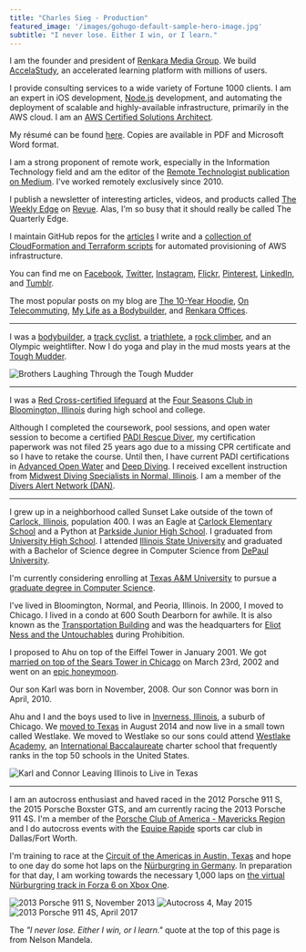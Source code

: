 ```yaml
---
title: "Charles Sieg - Production"
featured_image: '/images/gohugo-default-sample-hero-image.jpg'
subtitle: "I never lose. Either I win, or I learn."
---
```


I am the founder and president of [Renkara Media Group](https://www.renkara.com). We build [AccelaStudy](https://www.accelastudy.com), an accelerated learning platform with millions of users.

I provide consulting services to a wide variety of Fortune 1000 clients. I am an expert in iOS development, [Node.js](https://nodejs.org/en/) development, and automating the deployment of scalable and highly-available infrastructure, primarily in the AWS cloud. I am an [AWS Certified Solutions Architect](https://aws.amazon.com/certification/certified-solutions-architect-associate/).

My résumé can be found [here][5]. Copies are available in PDF and Microsoft Word format.

I am a strong proponent of remote work, especially in the Information Technology field and am the editor of the [Remote Technologist publication on Medium][6]. I've worked remotely exclusively since 2010.

I publish a newsletter of interesting articles, videos, and products called [The Weekly Edge][7] on [Revue][8]. Alas, I'm so busy that it should really be called The Quarterly Edge.

I maintain GitHub repos for the [articles][10] I write and a [collection of CloudFormation and Terraform scripts][9] for automated provisioning of AWS infrastructure.

You can find me on [Facebook][11], [Twitter][12], [Instagram][13], [Flickr][14], [Pinterest][15], [LinkedIn][16], and [Tumblr][17].

The most popular posts on my blog are [The 10-Year Hoodie][18], [On Telecommuting][19], [My Life as a Bodybuilder][20], and [Renkara Offices][21].

[5]: /resume
[6]: https://medium.com/remote-technologist
[7]: https://www.weeklyedge.com
[8]: https://www.getrevue.co
[9]: https://github.com/CharlesSieg/aws-scripts
[10]: https://github.com/CharlesSieg/articles
[11]: https://www.facebook.com/charles.sieg
[12]: https://www.twitter.com/charlessieg
[13]: https://www.instagram.com/charlessieg
[14]: https://www.flickr.com/photos/forkbender/
[15]: https://www.pinterest.com/charlessieg/
[16]: https://www.linkedin.com/in/charlessieg
[17]: https://www.randomsnapshot.com
[18]: /blog/2015/6/24/the-10-year-hoodie
[19]: /blog/2015/6/24/on-telecommuting
[20]: /blog/my-life-as-a-bodybuilder
[21]: /renkara-offices

---

I was a [bodybuilder][22], a [track cyclist][23], a [triathlete][24], a [rock climber][25], and an Olympic weightlifter. Now I do yoga and play in the mud mosts years at the [Tough Mudder][26].

![Brothers Laughing Through the Tough Mudder][tough-mudder]

[22]: /blog/my-life-as-a-bodybuilder
[23]: https://flic.kr/s/2UTe
[24]: https://flic.kr/s/aHsm4vbQSM
[25]: https://flic.kr/s/aHskxuRrm1
[26]: http://www.charlessieg.com/blog/tough-mudder-chicago-2015-obstacles-to-expect

[tough-mudder]: /images/tough-mudder.jpg

---

I was a [Red Cross-certified lifeguard](http://www.redcross.org/take-a-class/lifeguarding) at the [Four Seasons Club in Bloomington, Illinois](http://www.4seasons-club.com) during high school and college.

Although I completed the coursework, pool sessions, and open water session to become a certified [PADI Rescue Diver](https://www.padi.com/padi-courses/rescue-diver-course), my certification paperwork was not filed 25 years ago due to a missing CPR certificate and so I have to retake the course. Until then, I have current PADI certifications in [Advanced Open Water](https://www.padi.com/padi-courses/advanced-open-water-diver-course) and [Deep Diving](https://www.padi.com/padi-courses/deep-diver). I received excellent instruction from [Midwest Diving Specialists in Normal, Illinois](https://www.midwest-diving.com). I am a member of the [Divers Alert Network (DAN)](http://www.diversalertnetwork.org).

---

I grew up in a neighborhood called Sunset Lake outside of the town of [Carlock, Illinois](https://en.wikipedia.org/wiki/Carlock,_Illinois), population 400. I was an Eagle at [Carlock Elementary School](https://www.unit5.org/carlock) and a Python at [Parkside Junior High School](https://www.unit5.org/pjhs). I graduated from [University High School](http://www.uhigh.ilstu.edu). I attended [Illinois State University](https://illinoisstate.edu) and graduated with a Bachelor of Science degree in Computer Science from [DePaul University](https://www.depaul.edu).

I'm currently considering enrolling at [Texas A&M University](http://www.tamu.edu) to pursue a [graduate degree in Computer Science](http://engineering.tamu.edu/cse/academics/degrees/cs/mcs).

I've lived in Bloomington, Normal, and Peoria, Illinois. In 2000, I moved to Chicago. I lived in a condo at 600 South Dearborn for awhile. It is also known as the [Transportation Building][1] and was the headquarters for [Eliot Ness and the Untouchables][7] during Prohibition.

I proposed to Ahu on top of the Eiffel Tower in January 2001. We got [married on top of the Sears Tower in Chicago][8] on March 23rd, 2002 and went on an [epic honeymoon][9].

Our son Karl was born in November, 2008. Our son Connor was born in April, 2010.

Ahu and I and the boys used to live in [Inverness, Illinois][10], a suburb of Chicago. We [moved to Texas][11] in August 2014 and now live in a small town called Westlake. We moved to Westlake so our sons could attend [Westlake Academy][12], an [International Baccalaureate][13] charter school that frequently ranks in the top 50 schools in the United States.

![Karl and Connor Leaving Illinois to Live in Texas][boys]

[1]: http://www.transportationbuilding.org/
[7]: https://en.wikipedia.org/wiki/Eliot_Ness
[8]: https://www.flickr.com/photos/forkbender/sets/592400
[9]: https://www.flickr.com/photos/forkbender/collections/72157600249752594/
[10]: https://www.flickr.com/photos/forkbender/collections/72157600043304959/
[11]: http://www.charlessieg.com/blog/life-in-dallas-so-far
[12]: http://www.westlakeacademy.org
[13]: http://www.ibo.org/

[boys]: /images/boys-at-airport.png

---

I am an autocross enthusiast and haved raced in the 2012 Porsche 911 S, the 2015 Porsche Boxster GTS, and am currently racing the 2013 Porsche 911 4S. I'm a member of the [Porsche Club of America - Mavericks Region](http://mav.pca.org) and I do autocross events with the [Equipe Rapide](http://www.autocross.com) sports car club in Dallas/Fort Worth.

I'm training to race at the [Circuit of the Americas in Austin, Texas](http://www.circuitoftheamericas.com) and hope to one day do some hot laps on the [Nürburgring in Germany](http://www.nuerburgring.de/en/home.html). In preparation for that day, I am working towards the necessary 1,000 laps on [the virtual Nürburgring track in Forza 6 on Xbox One](https://forzamotorsport.net/en-us/games/fm6/tracks/nurburgring).

![2013 Porsche 911 S, November 2013](/images/911-S.jpeg)
![Autocross 4, May 2015](/images/boxster-gts.jpeg)
![2013 Porsche 911 4S, April 2017](/images/911-4S.jpeg)

The *"I never lose. Either I win, or I learn."* quote at the top of this page is from Nelson Mandela.
